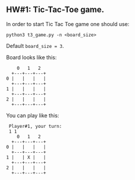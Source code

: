 ## HW#1: Tic-Tac-Toe game.

In order to start Tic Tac Toe game one should use:
```shell
python3 t3_game.py -n <board_size>
```
Default ```board_size = 3```.

Board looks like this:
```shell
    0   1   2 
  +---+---+---+
0 |   |   |   |
  +---+---+---+
1 |   |   |   |
  +---+---+---+
2 |   |   |   |
  +---+---+---+
```
You can play like this:
```shell
 Player#1, your turn:
 1 1  
    0   1   2 
  +---+---+---+
0 |   |   |   |
  +---+---+---+
1 |   | X |   |
  +---+---+---+
2 |   |   |   |
  +---+---+---+
```
